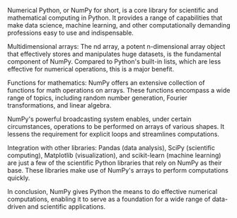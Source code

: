 Numerical Python, or NumPy for short, is a core library for scientific and mathematical computing in Python. It provides a range of capabilities that make data science, machine learning, and other computationally demanding professions easy to use and indispensable.


Multidimensional arrays: The nd array, a potent n-dimensional array object that effectively stores and manipulates huge datasets, is the fundamental component of NumPy. Compared to Python's built-in lists, which are less effective for numerical operations, this is a major benefit.

Functions for mathematics: NumPy offers an extensive collection of functions for math operations on arrays. These functions encompass a wide range of topics, including random number generation, Fourier transformations, and linear algebra.

NumPy's powerful broadcasting system enables, under certain circumstances, operations to be performed on arrays of various shapes. It lessens the requirement for explicit loops and streamlines computations.

Integration with other libraries: Pandas (data analysis), SciPy (scientific computing), Matplotlib (visualization), and scikit-learn (machine learning) are just a few of the scientific Python libraries that rely on NumPy as their base. These libraries make use of NumPy's arrays to perform computations quickly.


In conclusion, NumPy gives Python the means to do effective numerical computations, enabling it to serve as a foundation for a wide range of data-driven and scientific applications.
